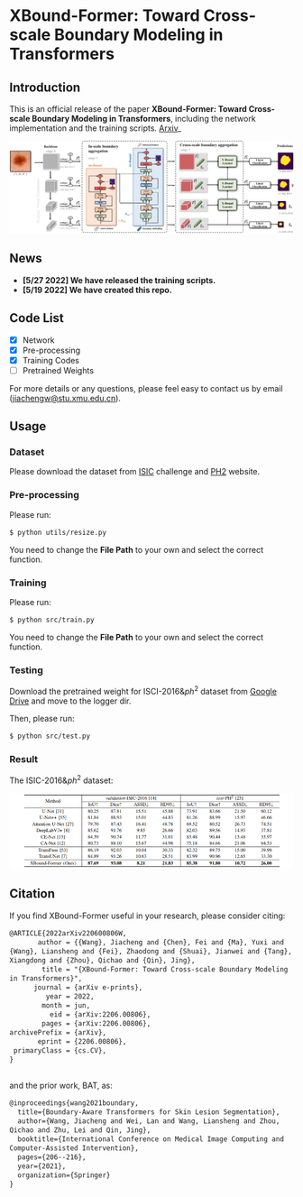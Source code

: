 # XBound-Former: Toward Cross-scale Boundary Modeling in Transformers

## Introduction

This is an official release of the paper **XBound-Former: Toward Cross-scale Boundary Modeling in Transformers**, including the network implementation and the training scripts.
[Arxiv](https://arxiv.org/abs/2206.00806)_

<div align="center" border=> <img src=frame.jpg width="700" > </div>

## News
- **[5/27 2022] We have released the training scripts.**
- **[5/19 2022] We have created this repo.**

## Code List

- [x] Network
- [x] Pre-processing
- [x] Training Codes
- [ ] Pretrained Weights

For more details or any questions, please feel easy to contact us by email (jiachengw@stu.xmu.edu.cn).


## Usage

### Dataset

Please download the dataset from [ISIC](https://www.isic-archive.com/) challenge and [PH2](https://www.fc.up.pt/addi/ph2%20database.html) website.

### Pre-processing

Please run:

```bash
$ python utils/resize.py
```

You need to change the **File Path** to your own and select the correct function.

### Training 

Please run:

```bash
$ python src/train.py
```
You need to change the **File Path** to your own and select the correct function.

### Testing

Download the pretrained weight for ISCI-2016&$ph^2$ dataset from [Google Drive](https://drive.google.com/file/d/1-eMHYX1fr-QvI3n50S0xqWcxc3FGsMgE/view?usp=sharing) and move to the logger dir.

Then, please run:

```bash
$ python src/test.py
```

### Result
The ISIC-2016&$ph^2$ dataset:
<div align="center" border=> <img src=isic2016.png width="700" > </div>

## Citation

If you find XBound-Former useful in your research, please consider citing:
```
@ARTICLE{2022arXiv220600806W,
       author = {{Wang}, Jiacheng and {Chen}, Fei and {Ma}, Yuxi and {Wang}, Liansheng and {Fei}, Zhaodong and {Shuai}, Jianwei and {Tang}, Xiangdong and {Zhou}, Qichao and {Qin}, Jing},
        title = "{XBound-Former: Toward Cross-scale Boundary Modeling in Transformers}",
      journal = {arXiv e-prints},
         year = 2022,
        month = jun,
          eid = {arXiv:2206.00806},
        pages = {arXiv:2206.00806},
archivePrefix = {arXiv},
       eprint = {2206.00806},
 primaryClass = {cs.CV},
}


```
and the prior work, BAT, as:
```
@inproceedings{wang2021boundary,
  title={Boundary-Aware Transformers for Skin Lesion Segmentation},
  author={Wang, Jiacheng and Wei, Lan and Wang, Liansheng and Zhou, Qichao and Zhu, Lei and Qin, Jing},
  booktitle={International Conference on Medical Image Computing and Computer-Assisted Intervention},
  pages={206--216},
  year={2021},
  organization={Springer}
}
```
